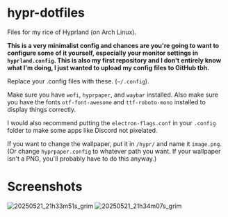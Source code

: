 # hypr-dotfiles
Files for my rice of Hyprland (on Arch Linux).

**This is a very minimalist config and chances are you're going to want to configure some of it yourself, especially your monitor settings in `hyprland.config`. This is also my first repository and I don't entirely know what I'm doing, I just wanted to upload my config files to GitHub tbh.**

Replace your .config files with these. (`~/.config`).

Make sure you have `wofi`, `hyprpaper`, and `waybar` installed. Also make sure you have the fonts `otf-font-awesome` and `ttf-roboto-mono` installed to display things correctly.

I would also recommend putting the `electron-flags.conf` in your `.config` folder to make some apps like Discord not pixelated.

If you want to change the wallpaper, put it in `/hypr/` and name it `image.png`. (Or change `hyprpaper.config` to whatever path you want. If your wallpaper isn't a PNG, you'll probably have to do this anyway.)
# Screenshots
![20250521_21h33m51s_grim](https://github.com/user-attachments/assets/300fe23b-e80b-4492-b48b-d4d72c380498)
![20250521_21h34m07s_grim](https://github.com/user-attachments/assets/1a9d7671-368d-4991-a8da-39a1b51a0bf1)
